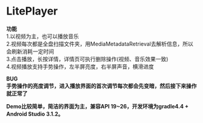 # LitePlayer
<b>功能</b><br/>
1.以视频为主，也可以播放音乐<br/>
2.视频每次都是全盘扫描文件夹，用MediaMetadataRetrieval去解析信息，所以会刷新消耗一定时间<br/>
3.点击播放，长按详情，详情页可执行删除操作(视频、音乐效果一致)<br/>
4.视频播放支持手势操作，左半屏亮度，右半屏声音，横滑进度<br/>

<b>BUG<b/><br/>
  手势操作的亮度调节，进入播放界面的首次调节每次都会先变暗，然后接下来操作就正常了

Demo比较简单，简洁的界面为主，兼容API 19~26，开发环境为gradle4.4 + Android Studio 3.1.2。
